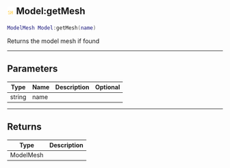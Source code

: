## ![shared](.gitbook/assets/shared.png) Model:getMesh


```lua
ModelMesh Model:getMesh(name)
```

Returns the model mesh if found


------
## Parameters

| Type   | Name | Description              | Optional |
| ------ | ---- | ------------------------ | -------: |
| string | name |  |  |

------
## Returns

| Type | Description |
| ---- | ----------: |
| ModelMesh |  |

